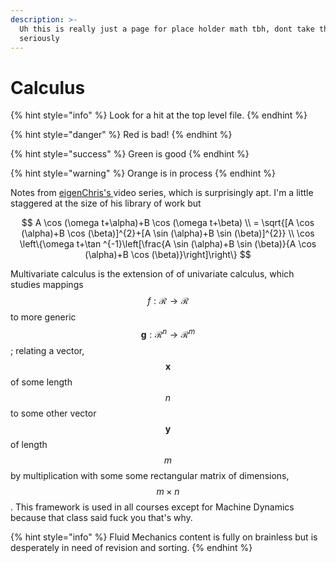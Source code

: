 ```yaml
---
description: >-
  Uh this is really just a page for place holder math tbh, dont take this
  seriously
---
```


# Calculus

{% hint style="info" %}
Look for a hit at the top level file. 
{% endhint %}

{% hint style="danger" %}
Red is bad!
{% endhint %}

{% hint style="success" %}
Green is good
{% endhint %}

{% hint style="warning" %}
Orange is in process
{% endhint %}



Notes from [eigenChris's ](https://www.youtube.com/user/eigenchris)video series, which is surprisingly apt. I'm a little staggered at the size of his library of work but 

$$
A \cos (\omega t+\alpha)+B \cos (\omega t+\beta) \\
= \sqrt{[A \cos (\alpha)+B \cos (\beta)]^{2}+[A \sin (\alpha)+B \sin (\beta)]^{2}} 
\\
\cos \left\{\omega t+\tan ^{-1}\left[\frac{A \sin (\alpha)+B \sin (\beta)}{A \cos (\alpha)+B \cos (\beta)}\right]\right\}
$$

Multivariate calculus is the extension of of univariate calculus, which studies mappings $$f: \mathcal{R} \rightarrow \mathcal{R}$$ to more generic $$\boldsymbol{g}: \mathcal{R}^{n} \rightarrow \mathcal{R}^{m}$$; relating a vector, $$\boldsymbol{x}$$ of some length$$n$$ to some other vector $$\boldsymbol{y}$$of length $$m$$by multiplication with some some rectangular matrix of dimensions,  $$m \times n$$. This framework is used in all courses except for Machine Dynamics because that class said fuck you that's why. 

{% hint style="info" %}
Fluid Mechanics content is fully on brainless but is desperately in need of revision and sorting. 
{% endhint %}

## 


